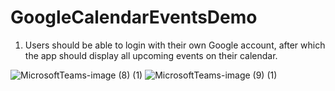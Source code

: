 # GoogleCalendarEventsDemo

1. Users should be able to login with their own Google account, after which the app should display all upcoming events on their calendar.

![MicrosoftTeams-image (8) (1)](https://user-images.githubusercontent.com/14193073/192435770-d5bdd7d7-873b-4ff1-960e-c34851462b9c.png)
![MicrosoftTeams-image (9) (1)](https://user-images.githubusercontent.com/14193073/192435798-82686862-72f1-4d8c-b1fb-9e683b218834.png)
